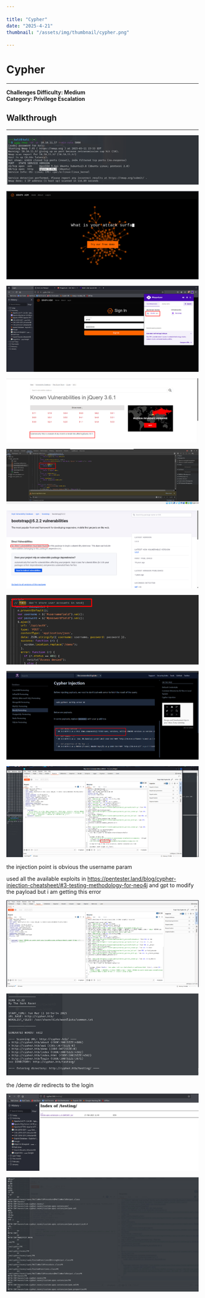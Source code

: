 ```yaml
---

title: "Cypher"  
date: "2025-4-21"  
thumbnail: "/assets/img/thumbnail/cypher.png"

---
```


# Cypher
---
**Challenges Difficulty: Medium**  
**Category: Privilege Escalation**

## Walkthrough 

---

![image.png](/assets/img/posts/cypher/image.png)

![image.png](/assets/img/posts/cypher/image%201.png)

![image.png](/assets/img/posts/cypher/image%202.png)

![image.png](/assets/img/posts/cypher/image%203.png)

![image.png](/assets/img/posts/cypher/image%204.png)

![image.png](/assets/img/posts/cypher/image%205.png)

![image.png](/assets/img/posts/cypher/image%206.png)

![image.png](/assets/img/posts/cypher/image%207.png)

![image.png](/assets/img/posts/cypher/image%208.png)

the injection point is obvious the username param

used all the available exploits in  https://pentester.land/blog/cypher-injection-cheatsheet/#3-testing-methodology-for-neo4j and gpt to modify the payload but i am getting this error

![image.png](/assets/img/posts/cypher/image%209.png)

![image.png](/assets/img/posts/cypher/image%2010.png)

the /deme dir redirects to the login 

![image.png](/assets/img/posts/cypher/image%2011.png)

![image.png](/assets/img/posts/cypher/image%2012.png)